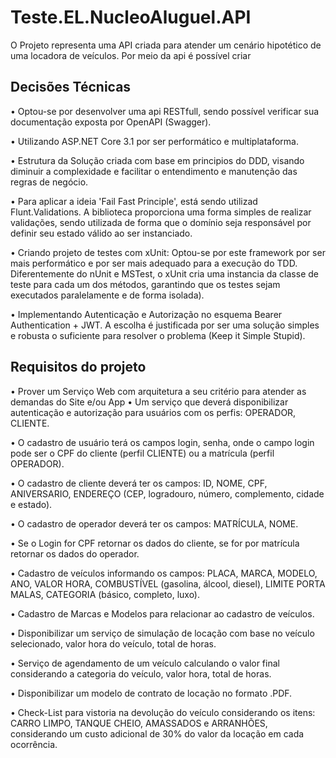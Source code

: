 # Teste.EL.NucleoAluguel.API

O Projeto representa uma API criada para atender um cenário hipotético de uma locadora de veículos. Por meio da api é possível criar 

## Decisões Técnicas

• Optou-se por desenvolver uma api RESTfull, sendo possível verificar sua documentação exposta por OpenAPI (Swagger).

• Utilizando ASP.NET Core 3.1 por ser performático e multiplataforma.

• Estrutura da Solução criada com base em principios do DDD, visando diminuir a complexidade e facilitar o entendimento e manutenção das regras de negócio.

• Para aplicar a ideia 'Fail Fast Principle', está sendo utilizad Flunt.Validations. A biblioteca proporciona uma forma simples de realizar validações, sendo utilizada de forma que o domínio seja responsável por definir seu estado válido ao ser instanciado.

• Criando projeto de testes com xUnit: Optou-se por este framework por ser mais performático e por ser mais adequado para a execução do TDD. Diferentemente do nUnit e MSTest, o xUnit cria uma instancia da classe de teste para cada um dos métodos, garantindo que os testes sejam executados paralelamente e de forma isolada).

• Implementando Autenticação e Autorização no esquema Bearer Authentication + JWT. A escolha é justificada por ser uma solução simples e robusta o suficiente para resolver o problema (Keep it Simple Stupid).


## Requisitos do projeto

• Prover um Serviço Web com arquitetura a seu critério para atender as demandas do Site e/ou App • Um serviço que deverá disponibilizar autenticação e autorização para usuários com os perfis: OPERADOR, CLIENTE.

• O cadastro de usuário terá os campos login, senha, onde o campo login pode ser o CPF do cliente (perfil CLIENTE) ou a matrícula (perfil OPERADOR). 

• O cadastro de cliente deverá ter os campos: ID, NOME, CPF, ANIVERSARIO, ENDEREÇO (CEP, logradouro, número, complemento, cidade e estado).

• O cadastro de operador deverá ter os campos: MATRÍCULA, NOME. 

• Se o Login for CPF retornar os dados do cliente, se for por matrícula retornar os dados do operador. 

• Cadastro de veículos informando os campos: PLACA, MARCA, MODELO, ANO, VALOR HORA, COMBUSTÍVEL (gasolina, álcool, diesel), LIMITE PORTA MALAS, CATEGORIA (básico, completo, luxo).

• Cadastro de Marcas e Modelos para relacionar ao cadastro de veículos.

• Disponibilizar um serviço de simulação de locação com base no veículo selecionado, valor hora do veículo, total de horas. 

• Serviço de agendamento de um veículo calculando o valor final considerando a categoria do veículo, valor hora, total de horas.

• Disponibilizar um modelo de contrato de locação no formato .PDF.

• Check-List para vistoria na devolução do veículo considerando os itens: CARRO LIMPO, TANQUE CHEIO, AMASSADOS e ARRANHÕES, considerando um custo adicional de 30% do valor da locação em cada ocorrência. 
 
